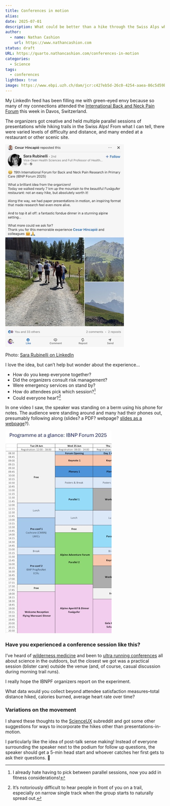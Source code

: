 ```yaml
---
title: Conferences in motion
alias:
date: 2025-07-01
description: What could be better than a hike through the Swiss Alps while discussing the latest scientific research?
author: 
  - name: Nathan Cashion
    url: https://www.nathancashion.com
status: draft
URL: https://quarto.nathancashion.com/conferences-in-motion
categories:
  - Science
tags:
  - conferences
lightbox: true
image: https://www.ebpi.uzh.ch/dam/jcr:c427eb5d-26c0-4254-aaea-86c5d59bbd44/banner_uzh_back-and-neck_2025_2480x1495px1.4MB.jpg
---
```


My LinkedIn feed has been filling me with green-eyed envy because so many of my connections attended the [International Back and Neck Pain Forum](https://www.ebpi.uzh.ch/en/activities/ibnpforum2025.html) this week in Davos, Switzerland.

The organizers got creative and held multiple parallel sessions of presentations while hiking trails in the Swiss Alps! From what I can tell, there were varied levels of difficulty and distance, and many ended at a restaurant or other scenic site.

![A post from Sara Rubinelli on LinkedIn shows the incredible scenery enjoyed by attendees during the Alpine Adventure sessions of the International Back & Neck Pain Forum 20205](/media/2025_IBNPF_AlpineAdventure1.jpeg)

Photo: [Sara Rubinelli on LinkedIn](https://www.linkedin.com/posts/sara-rubinelli-b50046258_19th-international-forum-for-back-and-activity-7343715425660104704-827l)

I love the idea, but can’t help but wonder about the experience…

- How do you keep everyone together? 
- Did the organizers consult risk management? 
- Were emergency services on stand by?
- How do attendees pick which session?[^1]
- Could everyone hear?[^2]

In one video I saw, the speaker was standing on a berm using his phone for notes. The audience were standing around and many had their phones out, presumably following along (slides? a PDF? webpage? [slides as a webpage](https://ia.net/presenter/support/action/sharing)?).

![A page from the IBNPF program shows the Alpine Adventure sessions on the afternoon of the second day.](/media/2025_IBNPF_AlpineAdventure2.jpeg)

### Have you experienced a conference session like this? 

I’ve heard of [wilderness medicine](https://wms.org/WMS/WMS/Attend/Conferences/Overview.aspx?hkey=d3ec01ea-ec12-41c1-9ba7-d5009f5a0468) and been to [ultra running conferences](https://ultrasportsscience.us/2014-1st-annual-congress/) all about science in the outdoors, but the closest we got was a practical session (blister care) outside the venue (and, of course, casual discussion during morning trail runs).

I really hope the IBNPF organizers report on the experiment. 

What data would you collect beyond attendee satisfaction measures–total distance hiked, calories burned, average heart rate over time?

### Variations on the movement

I shared these thoughts to the [ScienceUX](https://www.reddit.com/r/ScienceUX/comments/1lm26rj/conference_presentations_in_motion/) subreddit and got some other suggestions for ways to incorporate the hikes other than presentations-in-motion.

I particularly like the idea of post-talk sense making! Instead of everyone surrounding the speaker next to the podium for follow up questions, the speaker should get a 5-min head start and whoever catches her first gets to ask their questions. 🤣

[^1]: I already hate having to pick between parallel sessions, now you add in fitness considerations!

[^2]: It’s notoriously difficult to hear people in front of you on a trail, especially on narrow single track when the group starts to naturally spread out.
